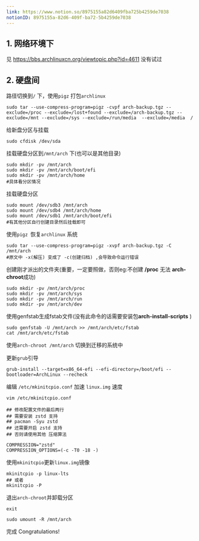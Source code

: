 ```yaml
---
link: https://www.notion.so/8975155a82d6409fba725b4259de7038
notionID: 8975155a-82d6-409f-ba72-5b4259de7038
---
```

## 1. 网络环境下
见 https://bbs.archlinuxcn.org/viewtopic.php?id=4611 没有试过
## 2. 硬盘间

路径切换到`/` 下，使用`pigz` 打包`archlinux`
```shell
sudo tar --use-compress-program=pigz -cvpf arch-backup.tgz --exclude=/proc --exclude=/lost+found --exclude=/arch-backup.tgz --exclude=/mnt --exclude=/sys --exclude=/run/media  --exclude=/media  /
```

给新盘分区与挂载
```shell
sudo cfdisk /dev/sda
```

挂载硬盘分区到`/mnt/arch` 下(也可以是其他目录)

```shell
sudo mkdir -pv /mnt/arch
sudo mkdir -pv /mnt/arch/boot/efi
sudo mkdir -pv /mnt/arch/home
#具体看分区情况
```
挂载硬盘分区
```shell
sudo mount /dev/sdb3 /mnt/arch
sudo mount /dev/sdb4 /mnt/arch/home
sudo mount /dev/sdb1 /mnt/arch/boot/efi
#有其他分区自行创建目录然后挂载即可
```

使用`pigz `恢复`archlinux` 系统
```shell
sudo tar --use-compress-program=pigz -xvpf arch-backup.tgz -C /mnt/arch
#原文中 -x(解压) 变成了 -c(创建归档) ,会导致命令运行错误
```

创建刚才派出的文件夹(重要，一定要照做，否则eg:不创建 **/proc** 无法 **arch-chroot**成功)
```shell
sudo mkdir -pv /mnt/arch/proc 
sudo mkdir -pv /mnt/arch/sys 
sudo mkdir -pv /mnt/arch/run 
sudo mkdir -pv /mnt/arch/dev
```

使用genfstab生成fstab文件(没有此命令的话需要安装包**arch-install-scripts** )
```shell
sudo genfstab -U /mnt/arch >> /mnt/arch/etc/fstab
cat /mnt/arch/etc/fstab
```

使用`arch-chroot /mnt/arch` 切换到迁移的系统中

更新`grub`引导

```shell
grub-install --target=x86_64-efi --efi-directory=/boot/efi --bootloader=ArchLinux --recheck
```

编辑 `/etc/mkinitcpio.conf` 加速 `linux.img` 速度
```shell
vim /etc/mkinitcpio.conf

## 修改配置文件的最后两行
## 需要安装 zstd 支持
## pacman -Syu zstd
## 还需要开启 zstd 支持
## 否则请使用其他 压缩算法

COMPRESSION="zstd"
COMPRESSION_OPTIONS=(-c -T0 -18 -)
```

使用`mkinitcpio`更新`linux.img`镜像

```shell
mkinitcpio -p linux-lts
## 或者
mkinitcpio -P
```

退出`arch-chroot`并卸载分区
```shell
exit

sudo umount -R /mnt/arch
```

完成 Congratulations!